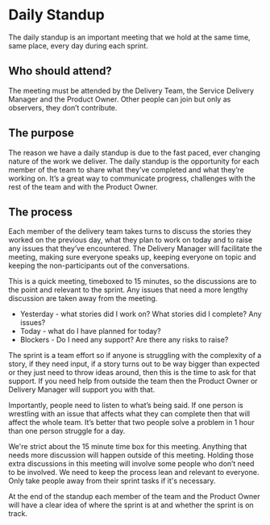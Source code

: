 # Daily Standup

The daily standup is an important meeting that we hold at the same time, same place, every day during each sprint.

## Who should attend?

The meeting must be attended by the Delivery Team, the Service Delivery Manager and the Product Owner. Other people can join but only as observers, they don’t contribute.

## The purpose

The reason we have a daily standup is due to the fast paced, ever changing nature of the work we deliver. The daily standup is the opportunity for each member of the team to share what they’ve completed and what they’re working on. It’s a great way to communicate progress, challenges with the rest of the team and with the Product Owner.

## The process

Each member of the delivery team takes turns to discuss the stories they worked on the previous day, what they plan to work on today and to raise any issues that they’ve encountered. The Delivery Manager will facilitate the meeting, making sure everyone speaks up, keeping everyone on topic and keeping the non-participants out of the conversations.

This is a quick meeting, timeboxed to 15 minutes, so the discussions are to the point and relevant to the sprint. Any issues that need a more lengthy discussion are taken away from the meeting.

* Yesterday - what stories did I work on? What stories did I complete? Any issues?
* Today - what do I have planned for today?
* Blockers - Do I need any support? Are there any risks to raise?

The sprint is a team effort so if anyone is struggling with the complexity of a story, if they need input, if a story turns out to be way bigger than expected or they just need to throw ideas around, then this is the time to ask for that support. If you need help from outside the team then the Product Owner or Delivery Manager will support you with that.

Importantly, people need to listen to what’s being said. If one person is wrestling with an issue that affects what they can complete then that will affect the whole team. It’s better that two people solve a problem in 1 hour than one person struggle for a day.

We're strict about the 15 minute time box for this meeting. Anything that needs more discussion will happen outside of this meeting. Holding those extra discussions in this meeting will involve some people who don’t need to be involved. We need to keep the process lean and relevant to everyone. Only take people away from their sprint tasks if it's necessary.

At the end of the standup each member of the team and the Product Owner will have a clear idea of where the sprint is at and whether the sprint is on track.

